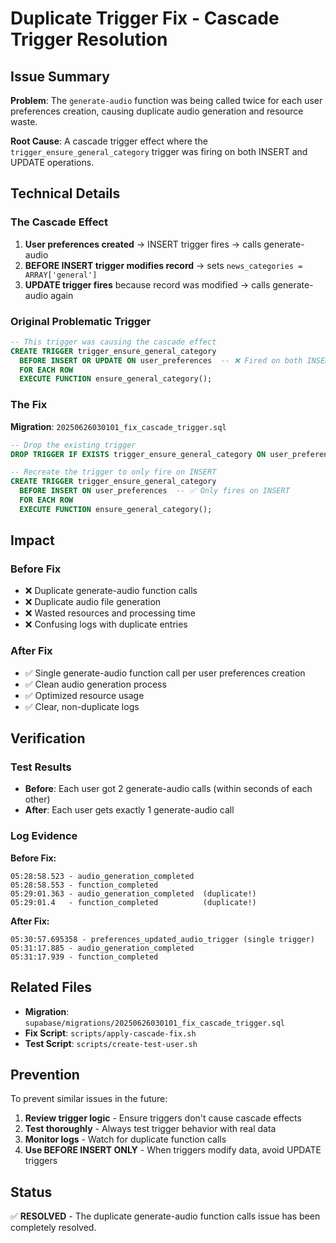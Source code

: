 # Duplicate Trigger Fix - Cascade Trigger Resolution

## Issue Summary

**Problem**: The `generate-audio` function was being called twice for each user preferences creation, causing duplicate audio generation and resource waste.

**Root Cause**: A cascade trigger effect where the `trigger_ensure_general_category` trigger was firing on both INSERT and UPDATE operations.

## Technical Details

### The Cascade Effect

1. **User preferences created** → INSERT trigger fires → calls generate-audio
2. **BEFORE INSERT trigger modifies record** → sets `news_categories = ARRAY['general']`
3. **UPDATE trigger fires** because record was modified → calls generate-audio again

### Original Problematic Trigger

```sql
-- This trigger was causing the cascade effect
CREATE TRIGGER trigger_ensure_general_category
  BEFORE INSERT OR UPDATE ON user_preferences  -- ❌ Fired on both INSERT and UPDATE
  FOR EACH ROW
  EXECUTE FUNCTION ensure_general_category();
```

### The Fix

**Migration**: `20250626030101_fix_cascade_trigger.sql`

```sql
-- Drop the existing trigger
DROP TRIGGER IF EXISTS trigger_ensure_general_category ON user_preferences;

-- Recreate the trigger to only fire on INSERT
CREATE TRIGGER trigger_ensure_general_category
  BEFORE INSERT ON user_preferences  -- ✅ Only fires on INSERT
  FOR EACH ROW
  EXECUTE FUNCTION ensure_general_category();
```

## Impact

### Before Fix
- ❌ Duplicate generate-audio function calls
- ❌ Duplicate audio file generation
- ❌ Wasted resources and processing time
- ❌ Confusing logs with duplicate entries

### After Fix
- ✅ Single generate-audio function call per user preferences creation
- ✅ Clean audio generation process
- ✅ Optimized resource usage
- ✅ Clear, non-duplicate logs

## Verification

### Test Results
- **Before**: Each user got 2 generate-audio calls (within seconds of each other)
- **After**: Each user gets exactly 1 generate-audio call

### Log Evidence
**Before Fix:**
```
05:28:58.523 - audio_generation_completed
05:28:58.553 - function_completed
05:29:01.363 - audio_generation_completed  (duplicate!)
05:29:01.4   - function_completed          (duplicate!)
```

**After Fix:**
```
05:30:57.695358 - preferences_updated_audio_trigger (single trigger)
05:31:17.885 - audio_generation_completed
05:31:17.939 - function_completed
```

## Related Files

- **Migration**: `supabase/migrations/20250626030101_fix_cascade_trigger.sql`
- **Fix Script**: `scripts/apply-cascade-fix.sh`
- **Test Script**: `scripts/create-test-user.sh`

## Prevention

To prevent similar issues in the future:

1. **Review trigger logic** - Ensure triggers don't cause cascade effects
2. **Test thoroughly** - Always test trigger behavior with real data
3. **Monitor logs** - Watch for duplicate function calls
4. **Use BEFORE INSERT ONLY** - When triggers modify data, avoid UPDATE triggers

## Status

✅ **RESOLVED** - The duplicate generate-audio function calls issue has been completely resolved. 